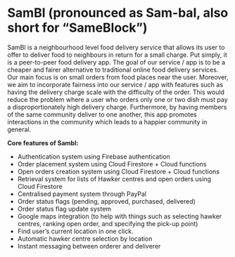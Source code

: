# SamBl (pronounced as Sam-bal, also short for “SameBlock”)
SamBl is a neighbourhood level food delivery service that allows its user to offer to
deliver food to neighbours in return for a small charge. Put simply, it is a peer-to-peer food delivery app. The goal of our service / app is to be a cheaper and fairer alternative to traditional online food delivery services. Our main focus is on small orders from food places near the user. Moreover, we aim to incorporate fairness into our service / app with features such as having the delivery charge scale with the difficulty of the order. This would reduce the problem where a user who orders only one or two dish must pay a disproportionately high delivery charge. Furthermore, by having members of the same community deliver to one another, this app promotes interactions in the community which leads to a happier community in general.

**Core features of Sambl:** 
* Authentication system using Firebase authentication
* Order placement system using Cloud Firestore + Cloud functions
* Open orders creation system using Cloud Firestore + Cloud functions
* Retrieval system for lists of Hawker centres and open orders using Cloud
  Firestore
* Centralised payment system through PayPal
* Order status flags (pending, approved, purchased, delivered)
* Order status flag update system
* Google maps integration (to help with things such as selecting hawker centres,
  ranking open order, and specifying the pick-up point)
* Find user’s current location in one click.
* Automatic hawker centre selection by location
* Instant messaging between orderer and deliverer
